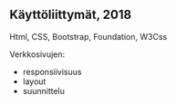 ## Käyttöliittymät, 2018
Html, CSS, Bootstrap, Foundation, W3Css

Verkkosivujen:
- responsiivisuus
- layout
- suunnittelu
